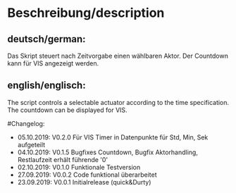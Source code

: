 # Beschreibung/description
## deutsch/german:
Das Skript steuert nach Zeitvorgabe einen wählbaren Aktor. Der Countdown kann für VIS angezeigt werden.

## english/englisch:
The script controls a selectable actuator according to the time specification. The countdown can be displayed for VIS.

#Changelog:

* 05.10.2019:   V0.2.0  Für VIS Timer in Datenpunkte für Std, Min, Sek aufgeteilt
* 04.10.2019:   V0.1.5  Bugfixes Countdown, Bugfix Aktorhandling, Restlaufzeit erhält führende '0'
* 02.10.2019:   V0.1.0  Funktionale Testversion
* 27.09.2019:   V0.0.2  Code funktional überarbeitet
* 23.09.2019:   V0.0.1  Initialrelease (quick&Durty)
